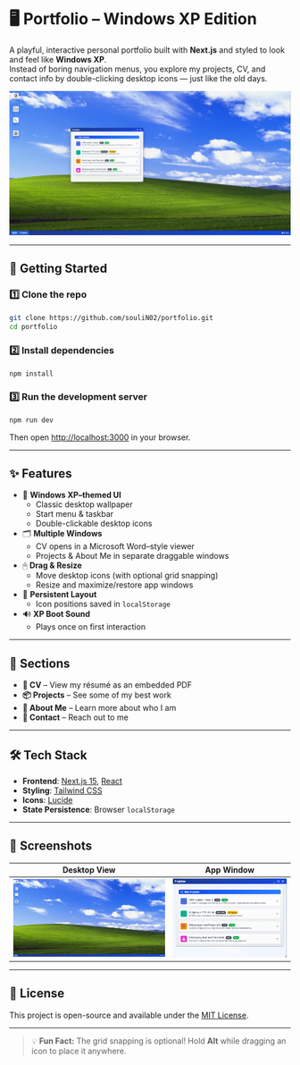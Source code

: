 # 🖥️ Portfolio – Windows XP Edition

A playful, interactive personal portfolio built with **Next.js** and styled to look and feel like **Windows XP**.  
Instead of boring navigation menus, you explore my projects, CV, and contact info by double-clicking desktop icons — just like the old days.

![Windows XP Portfolio Screenshot](public/screenshot.png)

---

## 🚀 Getting Started

### 1️⃣ Clone the repo
```bash
git clone https://github.com/souliN02/portfolio.git
cd portfolio
```

### 2️⃣ Install dependencies
```bash
npm install
```

### 3️⃣ Run the development server
```bash
npm run dev
```
Then open [http://localhost:3000](http://localhost:3000) in your browser.

---

## ✨ Features

- 🎯 **Windows XP–themed UI**
  - Classic desktop wallpaper
  - Start menu & taskbar
  - Double-clickable desktop icons
- 🗂 **Multiple Windows**
  - CV opens in a Microsoft Word–style viewer
  - Projects & About Me in separate draggable windows
- 🖱 **Drag & Resize**
  - Move desktop icons (with optional grid snapping)
  - Resize and maximize/restore app windows
- 💾 **Persistent Layout**
  - Icon positions saved in `localStorage`
- 🔊 **XP Boot Sound**
  - Plays once on first interaction

---

## 📂 Sections

- **📄 CV** – View my résumé as an embedded PDF
- **📦 Projects** – See some of my best work
- **💬 About Me** – Learn more about who I am
- **📧 Contact** – Reach out to me

---

## 🛠️ Tech Stack

- **Frontend**: [Next.js 15](https://nextjs.org/), [React](https://react.dev/)
- **Styling**: [Tailwind CSS](https://tailwindcss.com/)
- **Icons**: [Lucide](https://lucide.dev/)
- **State Persistence**: Browser `localStorage`

---

## 📸 Screenshots

| Desktop View | App Window |
|--------------|------------|
| ![Desktop Screenshot](public/screenshot-desktop.png) | ![Window Screenshot](public/screenshot-window.png) |

---

## 📄 License

This project is open-source and available under the [MIT License](LICENSE).

---

> 💡 **Fun Fact:** The grid snapping is optional! Hold **Alt** while dragging an icon to place it anywhere.
